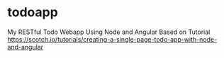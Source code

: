 # todoapp
My RESTful Todo Webapp Using Node and Angular
Based on Tutorial https://scotch.io/tutorials/creating-a-single-page-todo-app-with-node-and-angular
